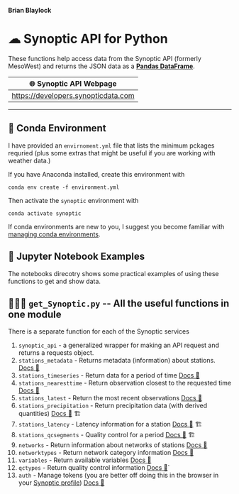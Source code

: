 **Brian Blaylock**

# ☁ Synoptic API for Python

These functions help access data from the Synoptic API (formerly MesoWest) and returns the JSON data as a **[Pandas DataFrame](https://pandas.pydata.org/docs/)**.

|🌐 Synoptic API Webpage|
|--
|https://developers.synopticdata.com

---

## 🐍 Conda Environment
I have provided an `envirnoment.yml` file that lists the minimum pckages requried (plus some extras that might be useful if you are working with weather data.)

If you have Anaconda installed, create this environment with 

    conda env create -f environment.yml
    
Then activate the `synoptic` environment with

    conda activate synoptic
    
If conda environments are new to you, I suggest you become familiar with [managing conda environments](https://docs.conda.io/projects/conda/en/latest/user-guide/tasks/manage-environments.html).

## 📝 Jupyter Notebook Examples

The notebooks direcotry shows some practical examples of using these functions to get and show data.

## 👨🏻‍💻 `get_Synoptic.py` -- All the useful functions in one module

There is a separate function for each of the Synoptic services

1. `synoptic_api` - a generalized wrapper for making an API request and returns a requests object.
1. `stations_metadata` - Returns metadata (information) about stations. [Docs 🔗](https://developers.synopticdata.com/mesonet/v2/stations/metadata/)
1. `stations_timeseries` - Return data for a period of time [Docs 🔗](https://developers.synopticdata.com/mesonet/v2/stations/timeseries/)
1. `stations_nearesttime` - Return observation closest to the requested time [Docs 🔗](https://developers.synopticdata.com/mesonet/v2/stations/nearesttime/)
1. `stations_latest` - Return the most recent observations [Docs 🔗](https://developers.synopticdata.com/mesonet/v2/stations/latest/)
1. `stations_precipitation` - Return precipitation data (with derived quantities) [Docs 🔗](https://developers.synopticdata.com/mesonet/v2/stations/precipitation/) 🏗
1. `stations_latency` - Latency information for a station [Docs 🔗](https://developers.synopticdata.com/mesonet/v2/stations/latency/) 🏗
1. `stations_qcsegments` - Quality control for a period [Docs 🔗](https://developers.synopticdata.com/mesonet/v2/stations/qcsegments/) 🏗
1. `networks` - Return information about networks of stations [Docs 🔗](https://developers.synopticdata.com/mesonet/v2/networks/)
1. `networktypes` - Return network category information [Docs 🔗](https://developers.synopticdata.com/mesonet/v2/stations/information/)
1. `variables` - Return available variables [Docs 🔗](https://developers.synopticdata.com/mesonet/v2/stations/variables/)
1. `qctypes` - Return quality control information [Docs 🔗](https://developers.synopticdata.com/mesonet/v2/stations/qctypes/)`
1. `auth` - Manage tokens (you are better off doing this in the browser in your [Synoptic profile](https://developers.synopticdata.com/settings/)) [Docs 🔗](https://developers.synopticdata.com/mesonet/v2/stations/auth/)